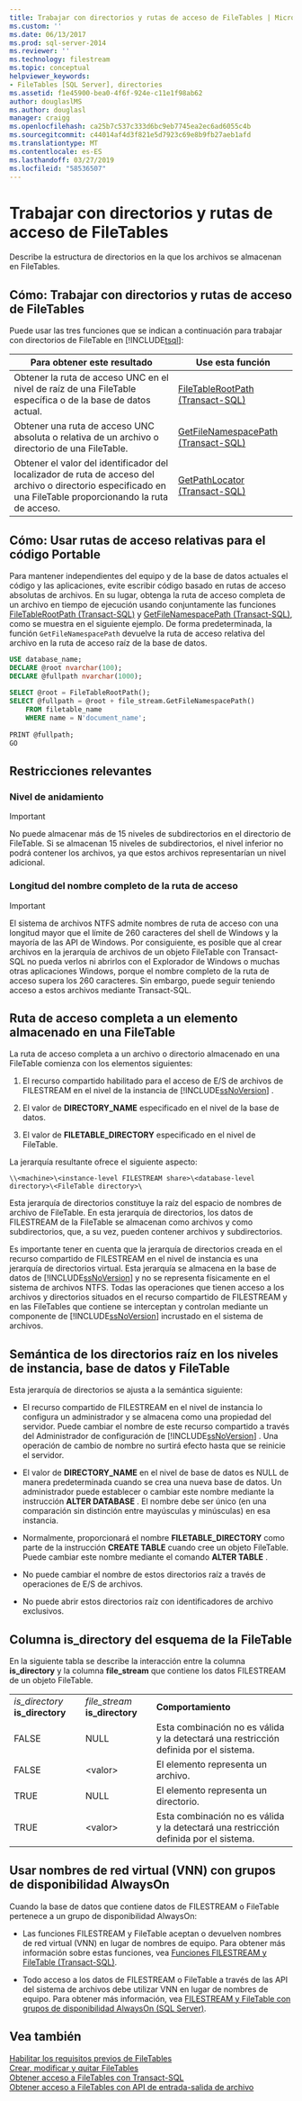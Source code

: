 ```yaml
---
title: Trabajar con directorios y rutas de acceso de FileTables | Microsoft Docs
ms.custom: ''
ms.date: 06/13/2017
ms.prod: sql-server-2014
ms.reviewer: ''
ms.technology: filestream
ms.topic: conceptual
helpviewer_keywords:
- FileTables [SQL Server], directories
ms.assetid: f1e45900-bea0-4f6f-924e-c11e1f98ab62
author: douglaslMS
ms.author: douglasl
manager: craigg
ms.openlocfilehash: ca25b7c537c333d6bc9eb7745ea2ec6ad6055c4b
ms.sourcegitcommit: c44014af4d3f821e5d7923c69e8b9fb27aeb1afd
ms.translationtype: MT
ms.contentlocale: es-ES
ms.lasthandoff: 03/27/2019
ms.locfileid: "58536507"
---
```

# <a name="work-with-directories-and-paths-in-filetables"></a>Trabajar con directorios y rutas de acceso de FileTables
  Describe la estructura de directorios en la que los archivos se almacenan en FileTables.  
  
##  <a name="HowToDirectories"></a> Cómo: Trabajar con directorios y rutas de acceso de FileTables  
 Puede usar las tres funciones que se indican a continuación para trabajar con directorios de FileTable en [!INCLUDE[tsql](../../includes/tsql-md.md)]:  
  
|Para obtener este resultado|Use esta función|  
|------------------------|-----------------------|  
|Obtener la ruta de acceso UNC en el nivel de raíz de una FileTable específica o de la base de datos actual.|[FileTableRootPath &#40;Transact-SQL&#41;](/sql/relational-databases/system-functions/filetablerootpath-transact-sql)|  
|Obtener una ruta de acceso UNC absoluta o relativa de un archivo o directorio de una FileTable.|[GetFileNamespacePath &#40;Transact-SQL&#41;](/sql/relational-databases/system-functions/getfilenamespacepath-transact-sql)|  
|Obtener el valor del identificador del localizador de ruta de acceso del archivo o directorio especificado en una FileTable proporcionando la ruta de acceso.|[GetPathLocator &#40;Transact-SQL&#41;](/sql/relational-databases/system-functions/getpathlocator-transact-sql)|  
  
##  <a name="BestPracticeRelativePaths"></a> Cómo: Usar rutas de acceso relativas para el código Portable  
 Para mantener independientes del equipo y de la base de datos actuales el código y las aplicaciones, evite escribir código basado en rutas de acceso absolutas de archivos. En su lugar, obtenga la ruta de acceso completa de un archivo en tiempo de ejecución usando conjuntamente las funciones [FileTableRootPath &#40;Transact-SQL&#41;](/sql/relational-databases/system-functions/filetablerootpath-transact-sql) y [GetFileNamespacePath &#40;Transact-SQL&#41;](/sql/relational-databases/system-functions/getfilenamespacepath-transact-sql), como se muestra en el siguiente ejemplo. De forma predeterminada, la función `GetFileNamespacePath` devuelve la ruta de acceso relativa del archivo en la ruta de acceso raíz de la base de datos.  
  
```sql  
USE database_name;  
DECLARE @root nvarchar(100);  
DECLARE @fullpath nvarchar(1000);  
  
SELECT @root = FileTableRootPath();  
SELECT @fullpath = @root + file_stream.GetFileNamespacePath()  
    FROM filetable_name  
    WHERE name = N'document_name';  
  
PRINT @fullpath;  
GO  
```  
  
##  <a name="restrictions"></a> Restricciones relevantes  
  
###  <a name="nesting"></a> Nivel de anidamiento  
  
> [!IMPORTANT]  
>  No puede almacenar más de 15 niveles de subdirectorios en el directorio de FileTable. Si se almacenan 15 niveles de subdirectorios, el nivel inferior no podrá contener los archivos, ya que estos archivos representarían un nivel adicional.  
  
###  <a name="fqnlength"></a> Longitud del nombre completo de la ruta de acceso  
  
> [!IMPORTANT]  
>  El sistema de archivos NTFS admite nombres de ruta de acceso con una longitud mayor que el límite de 260 caracteres del shell de Windows y la mayoría de las API de Windows. Por consiguiente, es posible que al crear archivos en la jerarquía de archivos de un objeto FileTable con Transact-SQL no pueda verlos ni abrirlos con el Explorador de Windows o muchas otras aplicaciones Windows, porque el nombre completo de la ruta de acceso supera los 260 caracteres. Sin embargo, puede seguir teniendo acceso a estos archivos mediante Transact-SQL.  
  
##  <a name="fullpath"></a> Ruta de acceso completa a un elemento almacenado en una FileTable  
 La ruta de acceso completa a un archivo o directorio almacenado en una FileTable comienza con los elementos siguientes:  
  
1.  El recurso compartido habilitado para el acceso de E/S de archivos de FILESTREAM en el nivel de la instancia de [!INCLUDE[ssNoVersion](../../includes/ssnoversion-md.md)] .  
  
2.  El valor de **DIRECTORY_NAME** especificado en el nivel de la base de datos.  
  
3.  El valor de **FILETABLE_DIRECTORY** especificado en el nivel de FileTable.  
  
 La jerarquía resultante ofrece el siguiente aspecto:  
  
 `\\<machine>\<instance-level FILESTREAM share>\<database-level directory>\<FileTable directory>\`  
  
 Esta jerarquía de directorios constituye la raíz del espacio de nombres de archivo de FileTable. En esta jerarquía de directorios, los datos de FILESTREAM de la FileTable se almacenan como archivos y como subdirectorios, que, a su vez, pueden contener archivos y subdirectorios.  
  
 Es importante tener en cuenta que la jerarquía de directorios creada en el recurso compartido de FILESTREAM en el nivel de instancia es una jerarquía de directorios virtual. Esta jerarquía se almacena en la base de datos de [!INCLUDE[ssNoVersion](../../includes/ssnoversion-md.md)] y no se representa físicamente en el sistema de archivos NTFS. Todas las operaciones que tienen acceso a los archivos y directorios situados en el recurso compartido de FILESTREAM y en las FileTables que contiene se interceptan y controlan mediante un componente de [!INCLUDE[ssNoVersion](../../includes/ssnoversion-md.md)] incrustado en el sistema de archivos.  
  
##  <a name="roots"></a> Semántica de los directorios raíz en los niveles de instancia, base de datos y FileTable  
 Esta jerarquía de directorios se ajusta a la semántica siguiente:  
  
-   El recurso compartido de FILESTREAM en el nivel de instancia lo configura un administrador y se almacena como una propiedad del servidor. Puede cambiar el nombre de este recurso compartido a través del Administrador de configuración de [!INCLUDE[ssNoVersion](../../includes/ssnoversion-md.md)] . Una operación de cambio de nombre no surtirá efecto hasta que se reinicie el servidor.  
  
-   El valor de **DIRECTORY_NAME** en el nivel de base de datos es NULL de manera predeterminada cuando se crea una nueva base de datos. Un administrador puede establecer o cambiar este nombre mediante la instrucción **ALTER DATABASE** . El nombre debe ser único (en una comparación sin distinción entre mayúsculas y minúsculas) en esa instancia.  
  
-   Normalmente, proporcionará el nombre **FILETABLE_DIRECTORY** como parte de la instrucción **CREATE TABLE** cuando cree un objeto FileTable. Puede cambiar este nombre mediante el comando **ALTER TABLE** .  
  
-   No puede cambiar el nombre de estos directorios raíz a través de operaciones de E/S de archivos.  
  
-   No puede abrir estos directorios raíz con identificadores de archivo exclusivos.  
  
##  <a name="is_directory"></a> Columna is_directory del esquema de la FileTable  
 En la siguiente tabla se describe la interacción entre la columna **is_directory** y la columna **file_stream** que contiene los datos FILESTREAM de un objeto FileTable.  
  
||||  
|-|-|-|  
|*is_directory* **is_directory**|*file_stream* **is_directory**|**Comportamiento**|  
|FALSE|NULL|Esta combinación no es válida y la detectará una restricción definida por el sistema.|  
|FALSE|\<valor>|El elemento representa un archivo.|  
|TRUE|NULL|El elemento representa un directorio.|  
|TRUE|\<valor>|Esta combinación no es válida y la detectará una restricción definida por el sistema.|  
  
##  <a name="alwayson"></a> Usar nombres de red virtual (VNN) con grupos de disponibilidad AlwaysOn  
 Cuando la base de datos que contiene datos de FILESTREAM o FileTable pertenece a un grupo de disponibilidad AlwaysOn:  
  
-   Las funciones FILESTREAM y FileTable aceptan o devuelven nombres de red virtual (VNN) en lugar de nombres de equipo. Para obtener más información sobre estas funciones, vea [Funciones FILESTREAM y FileTable &#40;Transact-SQL&#41;](/sql/relational-databases/system-functions/filestream-and-filetable-functions-transact-sql).  
  
-   Todo acceso a los datos de FILESTREAM o FileTable a través de las API del sistema de archivos debe utilizar VNN en lugar de nombres de equipo. Para obtener más información, vea [FILESTREAM y FileTable con grupos de disponibilidad AlwaysOn &#40;SQL Server&#41;](../../database-engine/availability-groups/windows/filestream-and-filetable-with-always-on-availability-groups-sql-server.md).  
  
## <a name="see-also"></a>Vea también  
 [Habilitar los requisitos previos de FileTables](enable-the-prerequisites-for-filetable.md)   
 [Crear, modificar y quitar FileTables](create-alter-and-drop-filetables.md)   
 [Obtener acceso a FileTables con Transact-SQL](access-filetables-with-transact-sql.md)   
 [Obtener acceso a FileTables con API de entrada-salida de archivo](access-filetables-with-file-input-output-apis.md)  
  
  
